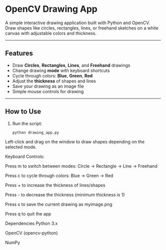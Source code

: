 # OpenCV Drawing App

A simple interactive drawing application built with Python and OpenCV.  
Draw shapes like circles, rectangles, lines, or freehand sketches on a white canvas with adjustable colors and thickness.

---

## Features

- Draw **Circles**, **Rectangles**, **Lines**, and **Freehand** drawings
- Change drawing **mode** with keyboard shortcuts
- Cycle through colors: **Blue**, **Green**, **Red**
- Adjust the **thickness** of shapes and lines
- Save your drawing as an image file
- Simple mouse controls for drawing

---

## How to Use

1. Run the script:
   ```bash
   python drawing_app.py
Left-click and drag on the window to draw shapes depending on the selected mode.

Keyboard Controls:

Press m to switch between modes: Circle → Rectangle → Line → Freehand

Press c to cycle through colors: Blue → Green → Red

Press + to increase the thickness of lines/shapes

Press - to decrease the thickness (minimum thickness is 1)

Press s to save the current drawing as myimage.png

Press q to quit the app

Dependencies
Python 3.x

OpenCV (opencv-python)

NumPy
